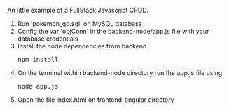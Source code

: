 An little example of a FullStack Javascript CRUD.

<ol>
<li>Run 'pokemon_go.sql' on MySQL database</li>
<li>Config the var 'objConn' in the backend-node/app.js file with your database credentials</li>
<li>Install the node dependencies from backend <pre>npm install</pre></li>
<li>On the terminal within backend-node directory run the app.js file using <pre>node app.js</pre></li>
<li>Open the file index.html on frontend-angular directory</li>
</ol>
